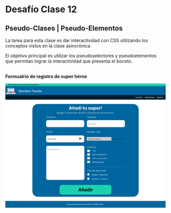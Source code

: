 # Desafío Clase 12

## Pseudo-Clases | Pseudo-Elementos

La tarea para esta clase es dar interactividad con CSS utilizando los conceptos vistos en la clase asincrónica.

El objetivo principal es utilizar los pseudoselectores y pseudoelementos que permitan lograr la interactividad que presenta el boceto.
<br><br>

**Formualrio de registro de super héroe**

![Diseño Figma formualrio C11S](./img/form.jpg "Diseño formualrio registro héroe")
